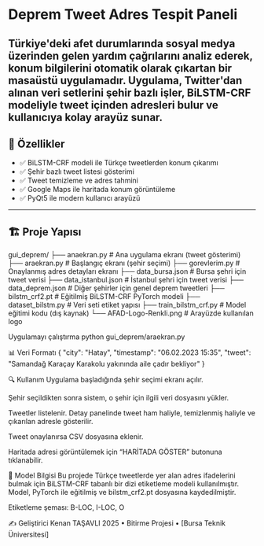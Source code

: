 # Deprem Tweet Adres Tespit Paneli
Türkiye'deki afet durumlarında sosyal medya üzerinden gelen yardım çağrılarını analiz ederek, konum bilgilerini otomatik olarak çıkartan bir masaüstü uygulamadır. Uygulama, Twitter'dan alınan veri setlerini şehir bazlı işler, BiLSTM-CRF modeliyle tweet içinden adresleri bulur ve kullanıcıya kolay arayüz sunar.
---
## 🚀 Özellikler

- ✅ BiLSTM-CRF modeli ile Türkçe tweetlerden konum çıkarımı
- ✅ Şehir bazlı tweet listesi gösterimi
- ✅ Tweet temizleme ve adres tahmini
- ✅ Google Maps ile haritada konum görüntüleme
- ✅ PyQt5 ile modern kullanıcı arayüzü

---
## 🏗️ Proje Yapısı
gui_deprem/
├── anaekran.py # Ana uygulama ekranı (tweet gösterimi)
├── araekran.py # Başlangıç ekranı (şehir seçimi)
├── gorevlerim.py # Onaylanmış adres detayları ekranı
├── data_bursa.json # Bursa şehri için tweet verisi
├── data_istanbul.json # İstanbul şehri için tweet verisi
├── data_deprem.json # Diğer şehirler için genel deprem tweetleri
├── bilstm_crf2.pt # Eğitilmiş BiLSTM-CRF PyTorch modeli
├── dataset_bilstm.py # Veri seti etiket yapısı
├── train_bilstm_crf.py # Model eğitimi kodu (dış kaynak)
└── AFAD-Logo-Renkli.png # Arayüzde kullanılan logo

Uygulamayı çalıştırma
python gui_deprem/araekran.py

📊 Veri Formatı
{
  "city": "Hatay",
  "timestamp": "06.02.2023 15:35",
  "tweet": "Samandağ Karaçay Karakolu yakınında aile çadır bekliyor"
}

🔍 Kullanım
Uygulama başladığında şehir seçimi ekranı açılır.

Şehir seçildikten sonra sistem, o şehir için ilgili veri dosyasını yükler.

Tweetler listelenir. Detay panelinde tweet ham haliyle, temizlenmiş haliyle ve çıkarılan adresle gösterilir.

Tweet onaylanırsa CSV dosyasına eklenir.

Haritada adresi görüntülemek için “HARİTADA GÖSTER” butonuna tıklanabilir.

🧠 Model Bilgisi
Bu projede Türkçe tweetlerde yer alan adres ifadelerini bulmak için BiLSTM-CRF tabanlı bir dizi etiketleme modeli kullanılmıştır. Model, PyTorch ile eğitilmiş ve bilstm_crf2.pt dosyasına kaydedilmiştir.

Etiketleme şeması: B-LOC, I-LOC, O

✍️ Geliştirici
Kenan TAŞAVLI
2025 • Bitirme Projesi • [Bursa Teknik Üniversitesi]

